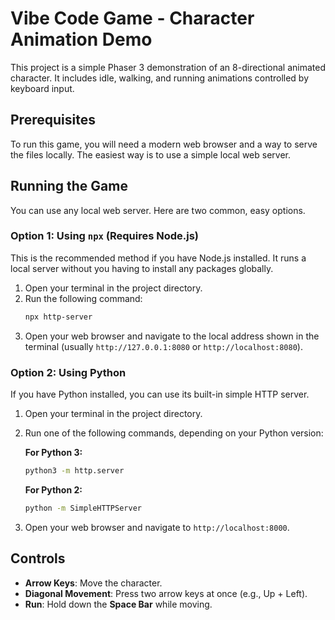 # Vibe Code Game - Character Animation Demo

This project is a simple Phaser 3 demonstration of an 8-directional animated character. It includes idle, walking, and running animations controlled by keyboard input.

## Prerequisites

To run this game, you will need a modern web browser and a way to serve the files locally. The easiest way is to use a simple local web server.

## Running the Game

You can use any local web server. Here are two common, easy options.

### Option 1: Using `npx` (Requires Node.js)

This is the recommended method if you have Node.js installed. It runs a local server without you having to install any packages globally.

1.  Open your terminal in the project directory.
2.  Run the following command:
    ```bash
    npx http-server
    ```
3.  Open your web browser and navigate to the local address shown in the terminal (usually `http://127.0.0.1:8080` or `http://localhost:8080`).

### Option 2: Using Python

If you have Python installed, you can use its built-in simple HTTP server.

1.  Open your terminal in the project directory.
2.  Run one of the following commands, depending on your Python version:

    **For Python 3:**
    ```bash
    python3 -m http.server
    ```

    **For Python 2:**
    ```bash
    python -m SimpleHTTPServer
    ```
3.  Open your web browser and navigate to `http://localhost:8000`.

## Controls

*   **Arrow Keys**: Move the character.
*   **Diagonal Movement**: Press two arrow keys at once (e.g., Up + Left).
*   **Run**: Hold down the **Space Bar** while moving. 